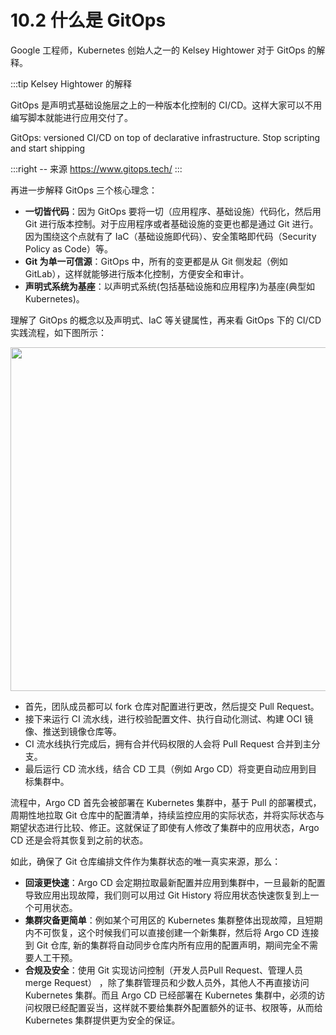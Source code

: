 # 10.2 什么是 GitOps

Google 工程师，Kubernetes 创始人之一的 Kelsey Hightower 对于 GitOps 的解释。

:::tip  Kelsey Hightower 的解释

GitOps 是声明式基础设施层之上的一种版本化控制的 CI/CD。这样大家可以不用编写脚本就能进行应用交付了。 

GitOps: versioned CI/CD on top of declarative infrastructure. Stop scripting and start shipping

:::right
-- 来源 https://www.gitops.tech/
:::

再进一步解释 GitOps 三个核心理念：
- **一切皆代码**：因为 GitOps 要将一切（应用程序、基础设施）代码化，然后用 Git 进行版本控制。对于应用程序或者基础设施的变更也都是通过 Git 进行。因为围绕这个点就有了 IaC（基础设施即代码）、安全策略即代码（Security Policy as Code）等。
- **Git 为单一可信源**：GitOps 中，所有的变更都是从 Git 侧发起（例如 GitLab），这样就能够进行版本化控制，方便安全和审计。 
- **声明式系统为基座**：以声明式系统(包括基础设施和应用程序)为基座(典型如 Kubernetes)。


理解了 GitOps 的概念以及声明式、IaC 等关键属性，再来看 GitOps 下的 CI/CD 实践流程，如下图所示：

<div  align="center">
  <img src="../assets/gitops-workflow.webp" width = "550"  align=center />
</div>

- 首先，团队成员都可以 fork 仓库对配置进行更改，然后提交 Pull Request。
- 接下来运行 CI 流水线，进行校验配置文件、执行自动化测试、构建 OCI 镜像、推送到镜像仓库等。
- CI 流水线执行完成后，拥有合并代码权限的人会将 Pull Request 合并到主分支。
- 最后运行 CD 流水线，结合 CD 工具（例如 Argo CD）将变更自动应用到目标集群中。


流程中，Argo CD 首先会被部署在 Kubernetes 集群中，基于 Pull 的部署模式，周期性地拉取 Git 仓库中的配置清单，持续监控应用的实际状态，并将实际状态与期望状态进行比较、修正。这就保证了即使有人修改了集群中的应用状态，Argo CD 还是会将其恢复到之前的状态。

如此，确保了 Git 仓库编排文件作为集群状态的唯一真实来源，那么：

- **回滚更快速**：Argo CD 会定期拉取最新配置并应用到集群中，一旦最新的配置导致应用出现故障，我们则可以用过 Git History 将应用状态快速恢复到上一个可用状态。
- **集群灾备更简单**：例如某个可用区的 Kubernetes 集群整体出现故障，且短期内不可恢复，这个时候我们可以直接创建一个新集群，然后将 Argo CD 连接到 Git 仓库, 新的集群将自动同步仓库内所有应用的配置声明，期间完全不需要人工干预。
- **合规及安全**：使用 Git 实现访问控制（开发人员Pull Request、管理人员 merge Request） ，除了集群管理员和少数人员外，其他人不再直接访问 Kubernetes 集群。而且 Argo CD 已经部署在 Kubernetes 集群中，必须的访问权限已经配置妥当，这样就不要给集群外配置额外的证书、权限等，从而给 Kubernetes 集群提供更为安全的保证。
